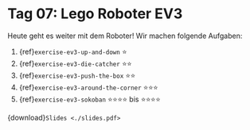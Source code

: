 # Tag 07: Lego Roboter EV3

Heute geht es weiter mit dem Roboter! Wir machen folgende Aufgaben:

1. {ref}`exercise-ev3-up-and-down` ⭐
1. {ref}`exercise-ev3-die-catcher` ⭐⭐
1. {ref}`exercise-ev3-push-the-box` ⭐⭐
1. {ref}`exercise-ev3-around-the-corner` ⭐⭐⭐
1. {ref}`exercise-ev3-sokoban` ⭐⭐⭐⭐ bis ⭐⭐⭐⭐

{download}`Slides <./slides.pdf>`
